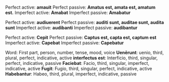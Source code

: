 Perfect active: **amauit**
Perfect passive: **Amatus est, amata est, amatum est.**
Imperfect active: **Amabat**
Imperfect passive: **Amabatur**

Perfect active: **audiuerent**
Perfect passive: **auditi sunt, auditae sunt, audita sunt**
Imperfect active: **audibanti**
Imperfect passive: **audibantur**

Perfect active: **Cepit**
Perfect passive: **Captus est, capta est, captum est**
Imperfect active: **Capebat**
Imperfect passive: **Capebatur**

Word: First part, person, number, tense, mood, voice
**Uenērunt**: uenio, third, plural, perfect, indicative, active
**interfectus est**: Interficio, third, singular, perfect, indicative, passive
**Faciebat**: Facio, third, singular, imperfect, indicative, active
**Fugit**: Fugio, third, singular, perfect, indicative, active
**Habebantur**: Habeo, third, plural, imperfect, indicative, passive


